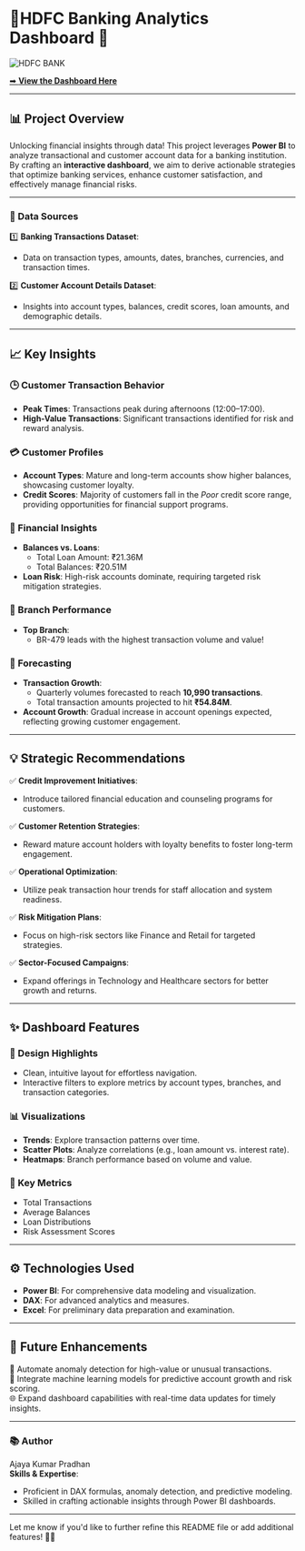 
# **🌟HDFC Banking Analytics Dashboard 🌟**

![HDFC BANK](https://github.com/ajayaconnect/HDFC_BANKING_Power-BI/blob/8a64708f052ba3b5f1d88e8ceb49dfccd88e039d/HDFC%20Bank_idca3-DO88_0.png)


[➡ **View the Dashboard Here**](https://github.com/ajayaconnect/HDFC_BANKING_Power-BI/blob/fd150cc9c61b596f831234985379018021343a0b/Overview.png)

---

## **📊 Project Overview**  

Unlocking financial insights through data! This project leverages **Power BI** to analyze transactional and customer account data for a banking institution. By crafting an **interactive dashboard**, we aim to derive actionable strategies that optimize banking services, enhance customer satisfaction, and effectively manage financial risks.  

---

### **📂 Data Sources**  

1️⃣ **Banking Transactions Dataset**:  
   - Data on transaction types, amounts, dates, branches, currencies, and transaction times.  

2️⃣ **Customer Account Details Dataset**:  
   - Insights into account types, balances, credit scores, loan amounts, and demographic details.  

---

## **📈 Key Insights**  

### **🕒 Customer Transaction Behavior**  
- **Peak Times**: Transactions peak during afternoons (12:00–17:00).  
- **High-Value Transactions**: Significant transactions identified for risk and reward analysis.  

### **💳 Customer Profiles**  
- **Account Types**: Mature and long-term accounts show higher balances, showcasing customer loyalty.  
- **Credit Scores**: Majority of customers fall in the *Poor* credit score range, providing opportunities for financial support programs.  

### **💸 Financial Insights**  
- **Balances vs. Loans**:  
   - Total Loan Amount: ₹21.36M  
   - Total Balances: ₹20.51M  
- **Loan Risk**: High-risk accounts dominate, requiring targeted risk mitigation strategies.  

### **🏦 Branch Performance**  
- **Top Branch**:  
   - BR-479 leads with the highest transaction volume and value!  

### **🔮 Forecasting**  
- **Transaction Growth**:  
   - Quarterly volumes forecasted to reach **10,990 transactions**.  
   - Total transaction amounts projected to hit **₹54.84M**.  
- **Account Growth**: Gradual increase in account openings expected, reflecting growing customer engagement.  

---

## **💡 Strategic Recommendations**  

✅ **Credit Improvement Initiatives**:  
   - Introduce tailored financial education and counseling programs for customers.  

✅ **Customer Retention Strategies**:  
   - Reward mature account holders with loyalty benefits to foster long-term engagement.  

✅ **Operational Optimization**:  
   - Utilize peak transaction hour trends for staff allocation and system readiness.  

✅ **Risk Mitigation Plans**:  
   - Focus on high-risk sectors like Finance and Retail for targeted strategies.  

✅ **Sector-Focused Campaigns**:  
   - Expand offerings in Technology and Healthcare sectors for better growth and returns.  

---

## **✨ Dashboard Features**  

### **🎨 Design Highlights**  
- Clean, intuitive layout for effortless navigation.  
- Interactive filters to explore metrics by account types, branches, and transaction categories.  

### **📊 Visualizations**  
- **Trends**: Explore transaction patterns over time.  
- **Scatter Plots**: Analyze correlations (e.g., loan amount vs. interest rate).  
- **Heatmaps**: Branch performance based on volume and value.  

### **📌 Key Metrics**  
- Total Transactions  
- Average Balances  
- Loan Distributions  
- Risk Assessment Scores  

---

## **⚙️ Technologies Used**  

- **Power BI**: For comprehensive data modeling and visualization.  
- **DAX**: For advanced analytics and measures.  
- **Excel**: For preliminary data preparation and examination.  

---

## **🚀 Future Enhancements**  

🔮 Automate anomaly detection for high-value or unusual transactions.  
🤖 Integrate machine learning models for predictive account growth and risk scoring.  
🌐 Expand dashboard capabilities with real-time data updates for timely insights.  

---

### **📚 Author**  
Ajaya Kumar Pradhan  
**Skills & Expertise**:  
- Proficient in DAX formulas, anomaly detection, and predictive modeling.  
- Skilled in crafting actionable insights through Power BI dashboards.  

---

Let me know if you'd like to further refine this README file or add additional features! 🚀✨  
